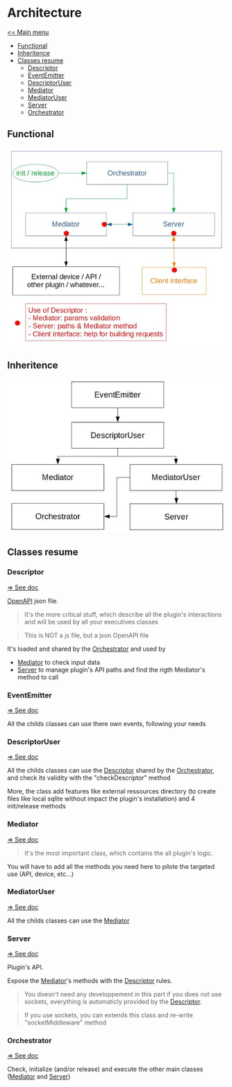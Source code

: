 # Architecture

[<= Main menu](https://github.com/Psychopoulet/node-pluginsmanager-plugin)

* [Functional](#functional)
* [Inheritence](#inheritence)
* [Classes resume](#classes-resume)
  * [Descriptor](#descriptor)
  * [EventEmitter](#eventemitter)
  * [DescriptorUser](#descriptoruser)
  * [Mediator](#mediator)
  * [MediatorUser](#mediatoruser)
  * [Server](#server)
  * [Orchestrator](#orchestrator)

## Functional

![Functional](./pictures/functional.jpg)

## Inheritence

![Inheritence](./pictures/extends.jpg)

## Classes resume

### Descriptor

[=> See doc](./Descriptor.md)

[OpenAPI](https://swagger.io/specification/) json file.

> It's the more critical stuff, which describe all the plugin's interactions and will be used by all your executives classes

> This is NOT a js file, but a json OpenAPI file

It's loaded and shared by the [Orchestrator](./Orchestrator.md) and used by
* [Mediator](./Mediator.md) to check input data
* [Server](./Server.md) to manage plugin's API paths and find the rigth Mediator's method to call

### EventEmitter

[=> See doc](https://nodejs.org/api/events.html#events_class_eventemitter)

All the childs classes can use there own events, following your needs

### DescriptorUser

[=> See doc](./DescriptorUser.md)

All the childs classes can use the [Descriptor](./Descriptor.md) shared by the [Orchestrator](./Orchestrator.md), and check its validity with the "checkDescriptor" method

More, the class add features like external ressources directory (to create files like local sqlite without impact the plugin's installation) and 4 init/release methods

### Mediator

[=> See doc](./Mediator.md)

> It's the most important class, which contains the all plugin's logic.

You will have to add all the methods you need here to pilote the targeted use (API, device, etc...)

### MediatorUser

[=> See doc](./MediatorUser.md)

All the childs classes can use the [Mediator](./Mediator.md)

### Server

[=> See doc](./Server.md)

Plugin's API.

Expose the [Mediator](./Mediator.md)'s methods with the [Descriptor](./Descriptor.md) rules.

> You doesn't need any developpement in this part if you does not use sockets, everything is automaticly provided by the [Descriptor](./Descriptor.md).

> If you use sockets, you can extends this class and re-write "socketMiddleware" method

### Orchestrator

[=> See doc](./Orchestrator.md)

Check, initialize (and/or release) and execute the other main classes ([Mediator](./Mediator.md) and [Server](./Server.md))
